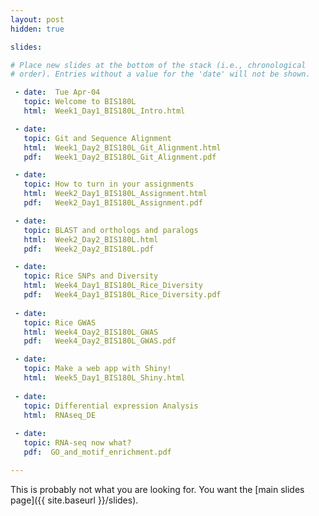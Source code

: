 ```yaml
---
layout: post
hidden: true

slides:

# Place new slides at the bottom of the stack (i.e., chronological
# order). Entries without a value for the 'date' will not be shown.

 - date:  Tue Apr-04
   topic: Welcome to BIS180L
   html:  Week1_Day1_BIS180L_Intro.html

 - date:  
   topic: Git and Sequence Alignment
   html:  Week1_Day2_BIS180L_Git_Alignment.html
   pdf:   Week1_Day2_BIS180L_Git_Alignment.pdf

 - date:  
   topic: How to turn in your assignments
   html:  Week2_Day1_BIS180L_Assignment.html
   pdf:   Week2_Day1_BIS180L_Assignment.pdf

 - date:  
   topic: BLAST and orthologs and paralogs
   html:  Week2_Day2_BIS180L.html
   pdf:   Week2_Day2_BIS180L.pdf

 - date:  
   topic: Rice SNPs and Diversity
   html:  Week4_Day1_BIS180L_Rice_Diversity
   pdf:   Week4_Day1_BIS180L_Rice_Diversity.pdf
   
 - date:  
   topic: Rice GWAS
   html:  Week4_Day2_BIS180L_GWAS
   pdf:   Week4_Day2_BIS180L_GWAS.pdf

 - date:  
   topic: Make a web app with Shiny!
   html:  Week5_Day1_BIS180L_Shiny.html
   
 - date:  
   topic: Differential expression Analysis
   html:  RNAseq_DE
   
 - date:  
   topic: RNA-seq now what?
   pdf:  GO_and_motif_enrichment.pdf

---
```


This is probably not what you are looking for. You want the [main slides page]({{ site.baseurl }}/slides).
